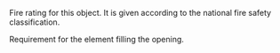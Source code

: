 Fire rating for this object. It is given according to the national fire safety classification.


<!-- comment -->


Requirement for the element filling the opening.


